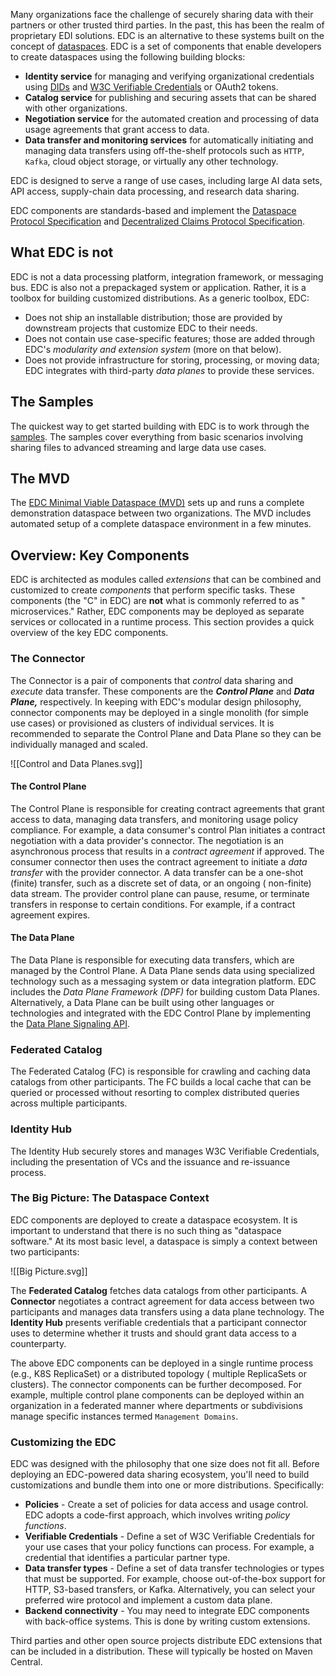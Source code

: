 Many organizations face the challenge of securely sharing data with their partners or other trusted third parties. In
the past, this has been the realm of proprietary EDI solutions. EDC is an alternative to these systems built on the
concept of [dataspaces](https://dataspace.eclipse.org/). EDC is a set of components that enable developers to create dataspaces using the following
building blocks:

- **Identity service** for managing and verifying organizational credentials using [DIDs](https://www.w3.org/TR/did-core/)
  and [W3C Verifiable Credentials](https://www.w3.org/TR/vc-data-model/) or OAuth2 tokens.
- **Catalog service** for publishing and securing assets that can be shared with other organizations.
- **Negotiation service** for the automated creation and processing of data usage agreements that grant access to data.
- **Data transfer and monitoring services** for automatically initiating and managing data transfers using off-the-shelf
  protocols such as `HTTP`, `Kafka`, cloud object storage, or virtually any other technology.

EDC is designed to serve a range of use cases, including large AI data sets, API access, supply-chain data processing,
and research data sharing.

EDC components are standards-based and implement the [Dataspace Protocol Specification](https://github.com/eclipse-dataspace-protocol-base/DataspaceProtocol)
and [Decentralized Claims Protocol Specification](https://github.com/eclipse-dataspace-dcp/decentralized-claims-protocol).

## What EDC is not

EDC is not a data processing platform, integration framework, or messaging bus. EDC is also not a prepackaged system or
application. Rather, it is a toolbox for building customized distributions. As a generic toolbox, EDC:

- Does not ship an installable distribution; those are provided by downstream projects that customize EDC to their
  needs.
- Does not contain use case-specific features; those are added through EDC's *modularity and extension system* (more on
  that below).
- Does not provide infrastructure for storing, processing, or moving data; EDC integrates with third-party *data planes*
  to provide these services.

## The Samples

The quickest way to get started building with EDC is to work through
the [samples](https://github.com/eclipse-edc/Samples). The samples cover everything from basic scenarios involving
sharing files to advanced streaming and large data use cases.

## The MVD

The [EDC Minimal Viable Dataspace (MVD)](https://github.com/eclipse-edc/MinimumViableDataspace) sets up and runs a
complete demonstration dataspace between two organizations. The MVD includes automated setup of a complete dataspace
environment in a few minutes.

## Overview: Key Components

EDC is architected as modules called _extensions_ that can be combined and customized to create _components_
that perform specific tasks. These components (the "C" in EDC) are **not** what is commonly referred to as "
microservices." Rather, EDC components may be deployed as separate services or collocated in a runtime process. This
section provides a quick overview of the key EDC components.

### The Connector

The Connector is a pair of components that _control_ data sharing and _execute_ data transfer. These components are the
**_Control Plane_** and **_Data Plane,_** respectively. In keeping with EDC's modular design philosophy, connector
components may be deployed in a single monolith (for simple use cases) or provisioned as clusters of individual
services. It is recommended to separate the Control Plane and Data Plane so they can be individually managed and scaled.

![[Control and Data Planes.svg]]

#### The Control Plane

The Control Plane is responsible for creating contract agreements that grant access to data, managing data transfers,
and monitoring usage policy compliance. For example, a data consumer's control Plan initiates a contract negotiation
with a data provider's connector. The negotiation is an asynchronous process that results in a *contract agreement* if
approved. The consumer connector then uses the contract agreement to initiate a *data transfer* with the provider
connector. A data transfer can be a one-shot (finite) transfer, such as a discrete set of data, or an ongoing (
non-finite) data stream. The provider control plane can pause, resume, or terminate transfers in response to certain
conditions. For example, if a contract agreement expires.

#### The Data Plane

The Data Plane is responsible for executing data transfers, which are managed by the Control Plane. A Data Plane sends
data using specialized technology such as a messaging system or data integration platform. EDC includes the *Data Plane
Framework (DPF)* for building custom Data Planes. Alternatively, a Data Plane can be built using other languages or
technologies and integrated with the EDC Control Plane by implementing
the [Data Plane Signaling API](https://github.com/eclipse-edc/Connector/blob/main/docs/developer/data-plane-signaling/data-plane-signaling.md).

### Federated Catalog

The Federated Catalog (FC) is responsible for crawling and caching data catalogs from other participants. The FC builds
a local cache that can be queried or processed without resorting to complex distributed queries across multiple
participants.

### Identity Hub

The Identity Hub securely stores and manages W3C Verifiable Credentials, including the presentation of VCs and the
issuance and re-issuance process.

### The Big Picture: The Dataspace Context

EDC components are deployed to create a dataspace ecosystem. It is important to understand that there is no such thing
as "dataspace software." At its most basic level, a dataspace is simply a context between two participants:

![[Big Picture.svg]]

The **Federated Catalog** fetches data catalogs from other participants. A **Connector** negotiates a contract agreement
for data access between two participants and manages data transfers using a data plane technology. The **Identity Hub**
presents verifiable credentials that a participant connector uses to determine whether it trusts and should grant data
access to a counterparty.

The above EDC components can be deployed in a single runtime process (e.g., K8S ReplicaSet) or a distributed topology (
multiple ReplicaSets or clusters). The connector components can be further decomposed. For example, multiple control
plane components can be deployed within an organization in a federated manner where departments or subdivisions manage
specific instances termed `Management Domains`.

### Customizing the EDC

EDC was designed with the philosophy that one size does not fit all. Before deploying an EDC-powered data sharing
ecosystem, you'll need to build customizations and bundle them into one or more distributions. Specifically:

- **Policies** - Create a set of policies for data access and usage control. EDC adopts a code-first approach, which
  involves writing *policy functions*.
- **Verifiable Credentials** - Define a set of W3C Verifiable Credentials for your use cases that your policy functions
  can process. For example, a credential that identifies a particular partner type.
- **Data transfer types** - Define a set of data transfer technologies or types that must be supported. For example,
  choose out-of-the-box support for HTTP, S3-based transfers, or Kafka. Alternatively, you can select your preferred
  wire protocol and implement a custom data plane.
- **Backend connectivity** - You may need to integrate EDC components with back-office systems. This is done by writing
  custom extensions.

Third parties and other open source projects distribute EDC extensions that can be included in a distribution. These
will typically be hosted on Maven Central.


